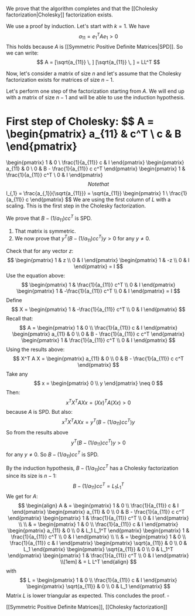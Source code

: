 We prove that the algorithm completes and that the [[Cholesky factorization|Cholesky]] factorization exists.

We use a proof by induction. Let's start with $k=1$. We have
$$
a_{11} = e_1^T A e_1 > 0
$$
This holds because $A$ is [[Symmetric Positive Definite Matrices|SPD]]. So we can write:
$$
A = [\sqrt{a_{11}} \, ] [\sqrt{a_{11}} \, ] = LL^T
$$

Now, let's consider a matrix of size $n$ and let's assume that the Cholesky factorization exists for matrices of size $n-1$.

Let's perform one step of the factorization starting from $A$. We will end up with a matrix of size $n-1$ and will be able to use the induction hypothesis.

First step of Cholesky:
$$
A =
\begin{pmatrix}
a_{11} & c^T \\
c & B
\end{pmatrix}
=
\begin{pmatrix}
1 & 0 \\
\frac{1}{a_{11}} c & I
\end{pmatrix}
\begin{pmatrix}
a_{11} & 0 \\
0 & B - \frac{1}{a_{11}} c c^T
\end{pmatrix}
\begin{pmatrix}
1 & \frac{1}{a_{11}} c^T \\
0 & I
\end{pmatrix}
$$
Note that
$$
l_{,1} = \frac{a_{,1}}{\sqrt{a_{11}}} =
\sqrt{a_{11}}
\begin{pmatrix}
1 \\
\frac{1}{a_{11}} c
\end{pmatrix}
$$
We are using the first column of $L$ with a scaling. This is the first step in the Cholesky factorization.

We prove that $B - (1/a_{11}) c c^T$ is SPD.

1. That matrix is symmetric.
2. We now prove that $y^T (B - (1/a_{11}) c c^T) y > 0$ for any $y \neq 0.$

Check that for any vector $z$:
$$
\begin{pmatrix}
    1 & z \\
    0 & I
\end{pmatrix}
\begin{pmatrix}
    1 & -z \\
    0 & I
\end{pmatrix}
= I
$$
Use the equation above:
$$
\begin{pmatrix}
    1 & \frac{1}{a_{11}} c^T \\
    0 & I
\end{pmatrix}
\begin{pmatrix}
    1 & -\frac{1}{a_{11}} c^T \\
    0 & I
\end{pmatrix}
= I
$$
Define
$$
X = 
\begin{pmatrix}
    1 & -\frac{1}{a_{11}} c^T \\
    0 & I
\end{pmatrix}
$$
Recall that:
$$
A =
\begin{pmatrix}
1 & 0 \\
\frac{1}{a_{11}} c & I
\end{pmatrix}
\begin{pmatrix}
a_{11} & 0 \\
0 & B - \frac{1}{a_{11}} c c^T
\end{pmatrix}
\begin{pmatrix}
1 & \frac{1}{a_{11}} c^T \\
0 & I
\end{pmatrix}
$$
Using the results above:
$$
X^T A X = \begin{pmatrix}
    a_{11} & 0 \\
    0 & B - \frac{1}{a_{11}} c c^T
\end{pmatrix}
$$
Take any 
$$
x = 
\begin{pmatrix}
0 \\ y
\end{pmatrix} 
\neq 0
$$
Then:
$$
x^T X^T A X x = (X x)^T A (X x) > 0
$$
because $A$ is SPD. But also:
$$
x^T X^T A X x = y^T (B - (1/a_{11}) c c^T) y
$$
So from the results above
$$
y^T (B - (1/a_{11}) c c^T) y > 0
$$
for any $y \neq 0$. So $B - (1/a_{11}) c c^T$ is SPD.

By the induction hypothesis, $B - (1/a_{11}) c c^T$ has a Cholesky factorization since its size is $n-1$:
$$
B - (1/a_{11}) c c^T
= L_1 L_1^T
$$
We get for $A$:
$$
\begin{align}
A & =
\begin{pmatrix}
1 & 0 \\
\frac{1}{a_{11}} c & I
\end{pmatrix}
\begin{pmatrix}
a_{11} & 0 \\
0 & B - \frac{1}{a_{11}} c c^T
\end{pmatrix}
\begin{pmatrix}
1 & \frac{1}{a_{11}} c^T \\
0 & I
\end{pmatrix} \\
\\
& = \begin{pmatrix}
1 & 0 \\
\frac{1}{a_{11}} c & I
\end{pmatrix}
\begin{pmatrix}
a_{11} & 0 \\
0 & L_1 L_1^T
\end{pmatrix}
\begin{pmatrix}
1 & \frac{1}{a_{11}} c^T \\
0 & I
\end{pmatrix} \\
\\
& = \begin{pmatrix}
1 & 0 \\
\frac{1}{a_{11}} c & I
\end{pmatrix}
\begin{pmatrix}
\sqrt{a_{11}} & 0 \\
0 & L_1
\end{pmatrix}
\begin{pmatrix}
\sqrt{a_{11}} & 0 \\
0 & L_1^T
\end{pmatrix}
\begin{pmatrix}
1 & \frac{1}{a_{11}} c^T \\
0 & I
\end{pmatrix} \\[1em]
& = L L^T
\end{align}
$$
with
$$
L = \begin{pmatrix}
1 & 0 \\
\frac{1}{a_{11}} c & I
\end{pmatrix}
\begin{pmatrix}
\sqrt{a_{11}} & 0 \\
0 & L_1
\end{pmatrix}
$$
Matrix $L$ is lower triangular as expected. This concludes the proof. $\square$

[[Symmetric Positive Definite Matrices]], [[Cholesky factorization]]